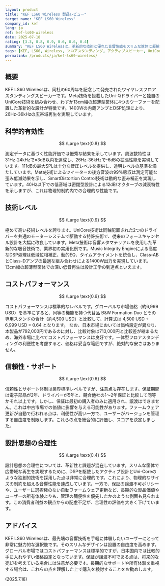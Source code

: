 ```yaml
---
layout: product
title: "KEF LS60 Wireless 製品レビュー"
target_name: "KEF LS60 Wireless"
company_id: kef
lang: ja
ref: kef-ls60-wireless
date: 2025-07-18
rating: [3.3, 0.8, 0.9, 0.6, 0.6, 0.4]
summary: "KEF LS60 Wirelessは、革新的な技術と優れた音響性能をスリムな筐体に凝縮したワイヤレスフロアスタンディングスピーカーですが、コストパフォーマンスと設計思想には注意点があります。"
tags: [KEF, LS60, Wireless, フロアスタンディング, アクティブスピーカー, UniCore, Meta]
permalink: /products/ja/kef-ls60-wireless/
---
```


## 概要

KEF LS60 Wirelessは、同社の60周年を記念して発売されたワイヤレスフロアスタンディングスピーカーです。Meta技術を搭載したUni-Qドライバーと独自のUniCore技術を組み合わせ、わずか13cm幅の超薄型筐体に4つのウーファーを配置した革新的な設計が特徴です。1400Wの内蔵アンプとDSP処理により、26Hz-36kHzの広帯域再生を実現しています。

## 科学的有効性

$$ \Large \text{0.8} $$

測定データに基づく性能評価では優秀な結果を示しています。周波数特性は31Hz-24kHzで±3dB以内を達成し、26Hz-36kHzで-6dBの拡張性能を実現しています。111dBの最大SPLは十分な音圧レベルを提供し、透明レベルの基準を満たしています。Meta技術によるツイーターの後方音波の99%吸収は測定可能な歪み低減効果を示し、SmartDistortion Control技術は動的な歪み補正を実現しています。40Hz以下での低音域は密閉型設計による12dB/オクターブの減衰特性を示しますが、これは物理的制約内での合理的な性能です。

## 技術レベル

$$ \Large \text{0.9} $$

極めて高い技術レベルを誇ります。UniCore技術は同軸配置された2つのドライバーを共通のモーターシステムで駆動する特許技術で、従来のフォースキャンセル設計を大幅に改良しています。Meta技術は音響メタマテリアルを使用した革新的な吸音技術で、業界初の実用化例です。Music Integrity Engineによる高度なDSP処理は低域位相補正、動的EQ、タイムアライメントを統合し、Class-ABとClass-Dアンプの最適な組み合わせによる1400W出力を実現しています。13cm幅の超薄型筐体での深い低音再生は設計工学の到達点といえます。

## コストパフォーマンス

$$ \Large \text{0.6} $$

コストパフォーマンスは標準的なレベルです。グローバルな市場価格（約6,999 USD）を基準にすると、同等の機能を持つ代替品 B&W Formation Duo とその専用スタンドの合計（約4,500 USD）と比較して、計算式は 4,500 USD ÷ 6,999 USD = 0.64 となります。
なお、日本市場においては価格設定が異なり、本製品が792,000円であるのに対し、比較対象は713,000円と比較差が縮まるため、海外市場に比べてコストパフォーマンスは良好です。一体型フロアスタンディングの利便性を考慮すると、価格は妥当な範囲ですが、絶対的な安さはありません。

## 信頼性・サポート

$$ \Large \text{0.6} $$

信頼性とサポート体制は業界標準レベルですが、注意点も存在します。保証期間は電子部品が2年、ドライバーが5年と、競合他社の1～2年保証と比較して同等かそれ以上です。しかし、保証は最初の購入者のみに適用され、譲渡はできません。これは中古市場での価値に影響を与える可能性があります。ファームウェア更新が自動で行われる点は、利便性が高い一方で、ユーザーがバージョンを管理する自由度を制限します。これらの点を総合的に評価し、スコアを決定しました。

## 設計思想の合理性

$$ \Large \text{0.4} $$

設計思想の合理性については、革新性と課題が混在しています。スリムな筐体で広帯域な再生を実現するために、DSPを駆使したアクティブ設計とUni-Coreのような独創的技術を採用した点は非常に合理的です。これにより、物理的なサイズの制約を超える音響性能を達成しています。一方で、保証の譲渡不可ポリシーや、ユーザーに選択権のない自動ファームウェア更新など、長期的な製品価値やユーザーの所有体験よりも、管理の簡便性を優先したかのような側面も見られます。この消費者利益の観点からの配慮不足が、合理性の評価を大きく下げています。

## アドバイス

KEF LS60 Wirelessは、最先端の音響技術を手軽に体験したいユーザーにとって非常に魅力的な選択肢です。そのスリムなデザインは設置の自由度を高めます。グローバル市場ではコストパフォーマンスは標準的ですが、日本国内では比較的手に入れやすい価格設定となっています。保証が譲渡不可である点は、将来的な売却を考えている場合には注意が必要です。長期的なサポートや所有体験を重視する場合は、これらの点を理解した上で購入を検討することをお勧めします。

(2025.7.18)